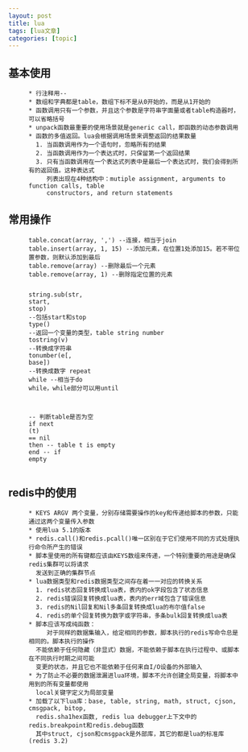 ```yaml
---
layout: post
title: lua 
tags: [lua文章]
categories: [topic]
---
```

<h2 id="基本使用">基本使用</h2>

<figure class="highlight"><pre><code class="language-text" data-lang="text">* 行注释用--
* 数组和字典都是table，数组下标不是从0开始的，而是从1开始的
* 函数调用只有一个参数，并且这个参数是字符串字面量或者table构造器时，可以省略括号
* unpack函数最重要的使用场景就是generic call，即函数的动态参数调用
* 函数的多值返回。lua会根据调用场景来调整返回的结果数量
  1. 当函数调用作为一个语句时，忽略所有的结果
  2. 当函数调用作为一个表达式时，只保留第一个返回结果
  3. 只有当函数调用在一个表达式列表中是最后一个表达式时，我们会得到所有的返回值。这种表达式
     列表出现在4种结构中：mutiple assignment, arguments to function calls, table
     constructors, and return statements</code></pre></figure>

<h2 id="常用操作">常用操作</h2>

<figure class="highlight"><pre><code class="language-lua" data-lang="lua"><span class="nb">table.concat</span><span class="p">(</span><span class="n">array</span><span class="p">,</span> <span class="s1">&#39;,&#39;</span><span class="p">)</span> <span class="c1">--连接，相当于join</span>
<span class="nb">table.insert</span><span class="p">(</span><span class="n">array</span><span class="p">,</span> <span class="mi">1</span><span class="p">,</span> <span class="mi">15</span><span class="p">)</span> <span class="c1">--添加元素，在位置1处添加15。若不带位置参数，则默认添加到最后</span>
<span class="nb">table.remove</span><span class="p">(</span><span class="n">array</span><span class="p">)</span> <span class="c1">--删除最后一个元素</span>
<span class="nb">table.remove</span><span class="p">(</span><span class="n">array</span><span class="p">,</span> <span class="mi">1</span><span class="p">)</span> <span class="c1">--删除指定位置的元素</span>

<span class="nb">string.sub</span><span class="p">(</span><span class="n">str</span><span class="p">,</span> <span class="n">start</span><span class="p">,</span> <span class="n">stop</span><span class="p">)</span> <span class="c1">--包括start和stop</span>
<span class="nb">type</span><span class="p">()</span> <span class="c1">--返回一个变量的类型，table string number</span>
<span class="nb">tostring</span><span class="p">(</span><span class="n">v</span><span class="p">)</span> <span class="c1">--转换成字符串</span>
<span class="nb">tonumber</span><span class="p">(</span><span class="n">e</span><span class="p">[,</span> <span class="n">base</span><span class="p">])</span> <span class="c1">--转换成数字</span>
<span class="k">repeat</span> <span class="k">while</span> <span class="c1">--相当于do while，while部分可以用until</span>

<span class="c1">-- 判断table是否为空</span>
<span class="k">if</span> <span class="nb">next</span> <span class="p">(</span><span class="n">t</span><span class="p">)</span> <span class="o">==</span> <span class="kc">nil</span> <span class="k">then</span>
  <span class="c1">-- table t is empty</span>
<span class="k">end</span> <span class="c1">-- if empty</span></code></pre></figure>

<h2 id="redis中的使用">redis中的使用</h2>

<figure class="highlight"><pre><code class="language-text" data-lang="text">* KEYS ARGV 两个变量，分别存储需要操作的key和传递给脚本的参数，只能通过这两个变量传入参数
* 使用lua 5.1的版本
* redis.call()和redis.pcall()唯一区别在于它们使用不同的方式处理执行命令所产生的错误
* 脚本里使用的所有键都应该由KEYS数组来传递，一个特别重要的用途是确保redis集群可以将请求
  发送到正确的集群节点
* lua数据类型和redis数据类型之间存在着一一对应的转换关系
  1. redis状态回复转换成lua表，表内的ok字段包含了状态信息
  2. redis错误回复转换成lua表，表内的err域包含了错误信息
  3. redis的Nil回复和Nil多条回复转换成lua的布尔值false
  4. redis的单个回复转换为数字或字符串，多条bulk回复转换成lua表
* 脚本应该写成纯函数：
     对于同样的数据集输入，给定相同的参数，脚本执行的redis写命令总是相同的。脚本执行的操作
  不能依赖于任何隐藏（非显式）数据，不能依赖于脚本在执行过程中、或脚本在不同执行时期之间可能
  变更的状态，并且它也不能依赖于任何来自I/O设备的外部输入
* 为了防止不必要的数据泄漏进lua环境，脚本不允许创建全局变量，将脚本中用到的所有变量都使用
  local关键字定义为局部变量
* 加载了以下lua库：base, table, string, math, struct, cjson, cmsgpack, bitop,
  redis.sha1hex函数, redis lua debugger上下文中的redis.breakpoint和redis.debug函数
  其中struct, cjson和cmsgpack是外部库，其它的都是lua的标准库(redis 3.2)</code></pre></figure>